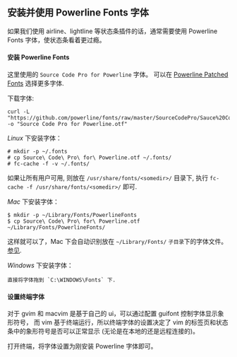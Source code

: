 安装并使用 Powerline Fonts 字体
-----------

如果我们使用 airline、lightline 等状态条插件的话，通常需要使用 Powerline Fonts 字体，使状态条看着更过瘾。

#### 安装 Powerline Fonts

这里使用的 `Source Code Pro for Powerline` 字体。
可以在 [Powerline Patched Fonts](https://github.com/powerline/fonts) 选择更多字体.

下载字体:

    curl -L "https://github.com/powerline/fonts/raw/master/SourceCodePro/Sauce%20Code%20Powerline%20Regular.otf" -o "Source Code Pro for Powerline.otf"

*Linux* 下安装字体：

    # mkdir -p ~/.fonts
    # cp Source\ Code\ Pro\ for\ Powerline.otf ~/.fonts/
    # fc-cache -f -v ~/.fonts/

如果让所有用户可用, 则放在 `/usr/share/fonts/<somedir>/` 目录下, 执行 `fc-cache -f /usr/share/fonts/<somedir>/` 即可.

*Mac* 下安装字体：

    $ mkdir -p ~/Library/Fonts/PowerlineFonts
    $ cp Source\ Code\ Pro\ for\ Powerline.otf ~/Library/Fonts/PowerlineFonts/

这样就可以了，Mac 下会自动识别放在 `~/Library/Fonts/` `子目录`下的字体文件。[参见](http://support.apple.com/en-us/HT201722).

*Windows* 下安装字体：

    直接将字体拖到 `C:\WINDOWS\Fonts` 下.

#### 设置终端字体

对于 gvim 和 macvim 是基于自己的 ui，可以通过配置 guifont 控制字体显示象形符号，
而 vim 基于终端运行，所以终端字体的设置决定了 vim 的标签页和状态条中的象形符号是否可以正常显示
(无论是在本地的还是远程连接的)。

打开终端，将字体设置为刚安装 Powerline 字体即可。
